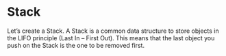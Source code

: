# Stack
Let’s create a Stack. A Stack is a common data structure to store objects in the LIFO principle (Last In – First Out). This means that the last object you push on the Stack is the one to be removed first.
